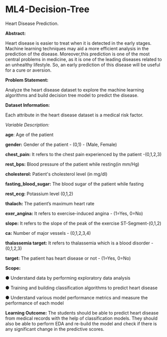 # ML4-Decision-Tree

Heart Disease Prediction.

**Abstract:**

Heart disease is easier to treat when it is detected in the early stages. Machine learning techniques may aid a more efficient analysis in the prediction of the disease. Moreover,this prediction is one of the most central problems in medicine, as it is one of the leading diseases related to an unhealthy lifestyle. So, an early prediction of this disease will be useful for a cure or aversion.


**Problem Statement:**

Analyze the heart disease dataset to explore the machine learning algorithms and build decision tree model to predict the disease.


**Dataset Information:**

Each attribute in the heart disease dataset is a medical risk factor.

*Variable Description:*

**age**: Age of the patient

**gender:** Gender of the patient - (0,1) - (Male, Female)

**chest_pain:** It refers to the chest pain experienced by the patient -(0,1,2,3)

**rest_bps:** Blood pressure of the patient while resting(in mm/Hg)

**cholesterol:** Patient's cholesterol level (in mg/dl)

**fasting_blood_sugar:** The blood sugar of the patient while fasting

**rest_ecg:** Potassium level (0,1,2)

**thalach:** The patient’s maximum heart rate

**exer_angina:** It refers to exercise-induced angina - (1=Yes, 0=No)
 
**slope:** It refers to the slope of the peak of the exercise ST-Segment-(0,1,2)
 
**ca:** Number of major vessels - (0,1,2,3,4)

**thalassemia target:** It refers to thalassemia which is a blood disorder - (0,1,2,3)

**target:** The patient has heart disease or not - (1=Yes, 0=No)

**Scope:**

● Understand data by performing exploratory data analysis

● Training and building classification algorithms to predict heart disease

● Understand various model performance metrics and measure the performance of each model

**Learning Outcome:**
The students should be able to predict heart disease from medical records with the help of classification models. They should also be able to perform EDA and re-build the model and check if there is any significant change in the predictive scores.
